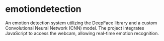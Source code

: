 # emotiondetection
An emotion detection system utilizing the DeepFace library and a custom Convolutional Neural Network (CNN) model. The project integrates JavaScript to access the webcam, allowing real-time emotion recognition.
